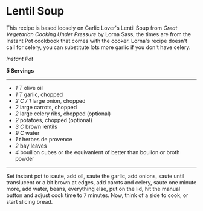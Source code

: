 # Lentil Soup

This recipe is based loosely on Garlic Lover's Lentil Soup from _Great
Vegetarian Cooking Under Pressure_ by Lorna Sass, the times are from the Instant
Pot cookbook that comes with the cooker. Lorna's recipe doesn't call for
celery, you can substitute lots more garlic if you don't have celery.

*Instant Pot*

**5 Servings**

---

- *1 T* olive oil
- *1 T* garlic, chopped
- *2 C / 1* large onion, chopped
- *2* large carrots, chopped
- *2* large celery ribs, chopped (optional)
- *2* potatoes, chopped (optional)
- *3 C* brown lentils
- *9 C* water
- *1 t* herbes de provence
- *2* bay leaves
- *4* bouilion cubes or the equivanlent of better than bouilon or broth powder

---

Set instant pot to saute, add oil, saute the garlic, add onions, saute until
translucent or a bit brown at edges, add carots and celery, saute one minute
more, add water, beans, everything else, put on the lid, hit the manual button
and adjust cook time to 7 minutes. Now, think of a side to cook, or start
slicing bread.
